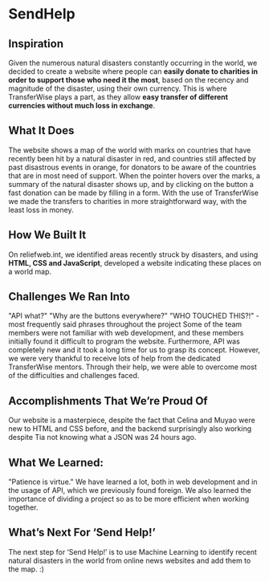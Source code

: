 # SendHelp


## Inspiration
Given the numerous natural disasters constantly occurring in the world, we decided to create a website where people can **easily donate to charities in order to support those who need it the most**, based on the recency and magnitude of the disaster, using their own currency. This is where TransferWise plays a part, as they allow **easy transfer of different currencies without much loss in exchange**.

## What It Does
The website shows a map of the world with marks on countries that have recently been hit by a natural disaster in red, and countries still affected by past disastrous events in orange, for donators to be aware of the countries that are in most need of support. When the pointer hovers over the marks, a summary of the natural disaster shows up, and by clicking on the button a fast donation can be made by filling in a form. With the use of TransferWise we made the transfers to charities in more straightforward way, with the least loss in money.

## How We Built It
On reliefweb.int, we identified areas recently struck by disasters, and using **HTML, CSS and JavaScript**, developed a website indicating these places on a world map.

## Challenges We Ran Into
"API what?" "Why are the buttons everywhere?" "WHO TOUCHED THIS?!" - most frequently said phrases throughout the project
Some of the team members were not familiar with web development, and these members initially found it difficult to program the website. Furthermore, API was completely new and it took a long time for us to grasp its concept. However, we were very thankful to receive lots of help from the dedicated TransferWise mentors. Through their help, we were able to overcome most of the difficulties and challenges faced.

## Accomplishments That We’re Proud Of
Our website is a masterpiece, despite the fact that Celina and Muyao were new to HTML and CSS before, and the backend surprisingly also working despite Tia not knowing what a JSON was 24 hours ago.

## What We Learned:
"Patience is virtue."
We have learned a lot, both in web development and in the usage of API, which we previously found foreign. We also learned the importance of dividing a project so as to be more efficient when working together.

## What’s Next For ‘Send Help!’
The next step for ‘Send Help!’ is to use Machine Learning to identify recent natural disasters in the world from online news websites and add them to the map. :)

